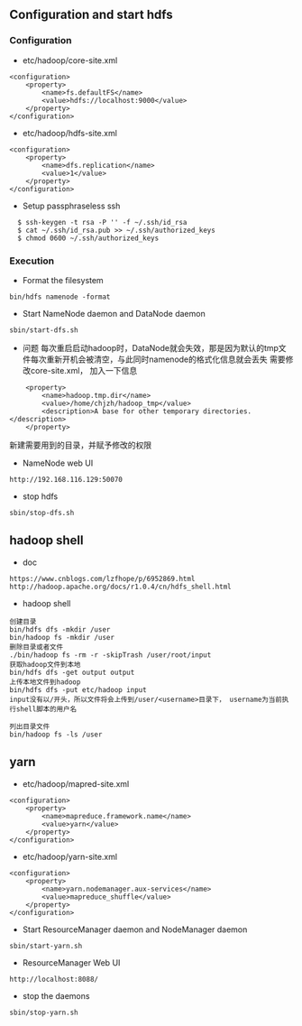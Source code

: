 ## Configuration and start hdfs
### Configuration
- etc/hadoop/core-site.xml
```
<configuration>
    <property>
        <name>fs.defaultFS</name>
        <value>hdfs://localhost:9000</value>
    </property>
</configuration>
```

- etc/hadoop/hdfs-site.xml
```
<configuration>
    <property>
        <name>dfs.replication</name>
        <value>1</value>
    </property>
</configuration>
```

- Setup passphraseless ssh
```
  $ ssh-keygen -t rsa -P '' -f ~/.ssh/id_rsa
  $ cat ~/.ssh/id_rsa.pub >> ~/.ssh/authorized_keys
  $ chmod 0600 ~/.ssh/authorized_keys
```

### Execution
- Format the filesystem
```
bin/hdfs namenode -format
```

- Start NameNode daemon and DataNode daemon
```
sbin/start-dfs.sh
```

- 问题
每次重启启动hadoop时，DataNode就会失效，那是因为默认的tmp文件每次重新开机会被清空，与此同时namenode的格式化信息就会丢失
需要修改core-site.xml， 加入一下信息
```
    <property>
        <name>hadoop.tmp.dir</name>
        <value>/home/chjzh/hadoop_tmp</value>
        <description>A base for other temporary directories.</description>
    </property>
```
新建需要用到的目录，并赋予修改的权限

- NameNode web UI
```
http://192.168.116.129:50070
```

- stop hdfs
```
sbin/stop-dfs.sh
```

## hadoop shell
- doc
```
https://www.cnblogs.com/lzfhope/p/6952869.html
http://hadoop.apache.org/docs/r1.0.4/cn/hdfs_shell.html
```

- hadoop shell
```
创建目录
bin/hdfs dfs -mkdir /user
bin/hadoop fs -mkdir /user
删除目录或者文件
./bin/hadoop fs -rm -r -skipTrash /user/root/input
获取hadoop文件到本地
bin/hdfs dfs -get output output
上传本地文件到hadoop
bin/hdfs dfs -put etc/hadoop input
input没有以/开头，所以文件将会上传到/user/<username>目录下， username为当前执行shell脚本的用户名

列出目录文件
bin/hadoop fs -ls /user
```

## yarn
- etc/hadoop/mapred-site.xml
```
<configuration>
    <property>
        <name>mapreduce.framework.name</name>
        <value>yarn</value>
    </property>
</configuration>
```

- etc/hadoop/yarn-site.xml
```
<configuration>
    <property>
        <name>yarn.nodemanager.aux-services</name>
        <value>mapreduce_shuffle</value>
    </property>
</configuration>
```
- Start ResourceManager daemon and NodeManager daemon
```
sbin/start-yarn.sh
```

- ResourceManager Web UI
```
http://localhost:8088/
```

- stop the daemons
```
sbin/stop-yarn.sh
```
